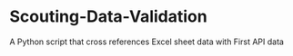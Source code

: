 # Scouting-Data-Validation
A Python script that cross references Excel sheet data with First API data
